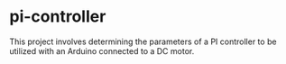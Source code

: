 # pi-controller
This project involves determining the parameters of a PI controller to be utilized with an Arduino connected to a DC motor.
